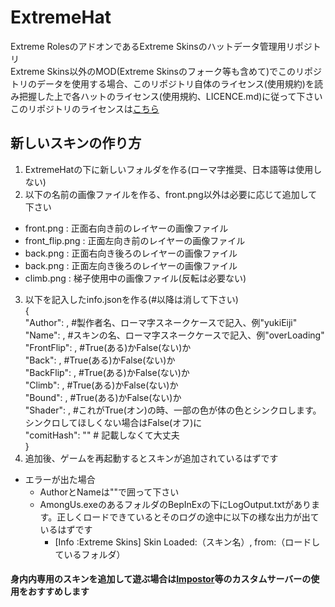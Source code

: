 # ExtremeHat
Extreme RolesのアドオンであるExtreme Skinsのハットデータ管理用リポジトリ<br>
Extreme Skins以外のMOD(Extreme Skinsのフォーク等も含めて)でこのリポジトリのデータを使用する場合、このリポジトリ自体のライセンス(使用規約)を読み把握した上で各ハットのライセンス(使用規約、LICENCE.md)に従って下さい<br>
このリポジトリのライセンスは[こちら](https://github.com/yukieiji/ExtremeHats/blob/main/LICENSE.md)

## 新しいスキンの作り方
1. ExtremeHatの下に新しいフォルダを作る(ローマ字推奨、日本語等は使用しない)
2. 以下の名前の画像ファイルを作る、front.png以外は必要に応じて追加して下さい
  - front.png : 正面右向き前のレイヤーの画像ファイル
  - front_flip.png : 正面左向き前のレイヤーの画像ファイル
  - back.png : 正面右向き後ろのレイヤーの画像ファイル
  - back.png : 正面左向き後ろのレイヤーの画像ファイル
  - climb.png : 梯子使用中の画像ファイル(反転は必要ない)
3. 以下を記入したinfo.jsonを作る(#以降は消して下さい)<br>
{<br>
    "Author": , #製作者名、ローマ字スネークケースで記入、例"yukiEiji"<br>
    "Name": , #スキンの名、ローマ字スネークケースで記入、例"overLoading"<br>
    "FrontFlip": , #True(ある)かFalse(ない)か<br>
    "Back": , #True(ある)かFalse(ない)か<br>
    "BackFlip": , #True(ある)かFalse(ない)か<br>
    "Climb": , #True(ある)かFalse(ない)か<br>
    "Bound": , #True(ある)かFalse(ない)か<br>
    "Shader": , #これがTrue(オン)の時、一部の色が体の色とシンクロします。シンクロしてほしくない場合はFalse(オフ)に<br>
    "comitHash": "" # 記載しなくて大丈夫<br>
}
4. 追加後、ゲームを再起動するとスキンが追加されているはずです

- エラーが出た場合
  - AuthorとNameは""で囲って下さい
  - AmongUs.exeのあるフォルダのBepInExの下にLogOutput.txtがあります。正しくロードできているとそのログの途中に以下の様な出力が出ているはずです
    - [Info   :Extreme Skins] Skin Loaded:（スキン名）, from:（ロードしているフォルダ）

#### 身内内専用のスキンを追加して遊ぶ場合は[Impostor](https://github.com/Impostor/Impostor)等のカスタムサーバーの使用をおすすめします
